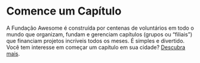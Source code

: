 # Comence um Capítulo

A Fundação Awesome é construída por centenas de voluntários em todo o mundo que organizam, fundam e gerenciam capítulos (grupos ou “filiais”) que financiam projetos incríveis todos os meses. É simples e divertido. Você tem interesse em começar um capítulo em sua cidade? [Descubra mais](<%= start_a_chapter_path %>).
